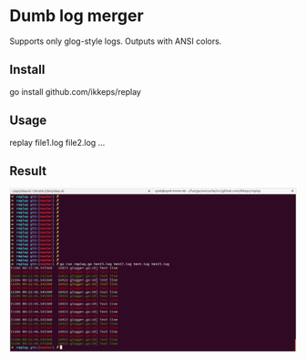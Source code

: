 # Dumb log merger

Supports only glog-style logs. Outputs with ANSI colors.

## Install

go install github.com/ikkeps/replay

## Usage

replay file1.log file2.log ...

## Result

![](screen.png?raw=true "screenshot")
